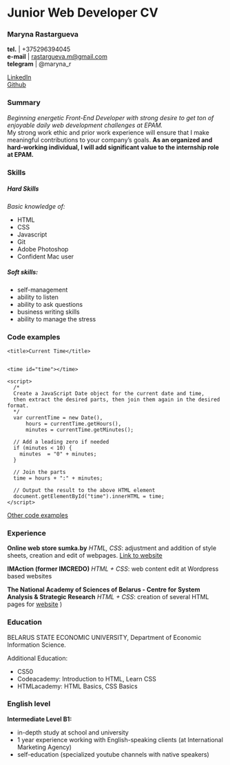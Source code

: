 # Junior Web Developer CV    

### Maryna Rastargueva    

**tel.**      | +375296394045  
**e-mail**    | rastargueva.m@gmail.com  
**telegram**  | @maryna_r  

[LinkedIn](https://www.linkedin.com/in/marina-rastorgueva-22aa0b42/)    
[Github](https://github.com/maryna-js)    

### Summary    

*Beginning energetic Front-End Developer with strong desire to get ton of enjoyable daily web development challenges at EPAM.*   
My strong work ethic and prior work experience will ensure that I make meaningful contributions to your company’s goals. **As an organized and hard-working individual, I will add significant value to the internship role at EPAM.**   

### Skills  
##### Hard Skills  
*Basic knowledge of:*  
- HTML  
- CSS  
- Javascript  
- Git  
- Adobe Photoshop  
- Confident Mac user
##### Soft skills:  
- self-management  
- ability to listen  
- ability to ask questions  
- business writing skills  
- ability to manage the stress  

### Code examples    

```<!DOCTYPE html>
<title>Current Time</title>


<time id="time"></time>

<script>
  /* 
  Create a JavaScript Date object for the current date and time,
  then extract the desired parts, then join them again in the desired format.
  */
  var currentTime = new Date(),
      hours = currentTime.getHours(),
      minutes = currentTime.getMinutes();
  
  // Add a leading zero if needed
  if (minutes < 10) {
    minutes  = "0" + minutes; 
  }
  
  // Join the parts
  time = hours + ":" + minutes;
      
  // Output the result to the above HTML element
  document.getElementById("time").innerHTML = time;
</script>
```  

[Other code examples](https://github.com/maryna-js)

### Experience

**Online web store sumka.by**
*HTML, CSS*: adjustment and addition of style sheets, creation and edit of webpages. [Link to website](https://sumka.by/)  

**IMAction (former IMCREDO)**
*HTML + CSS*: web content edit at Wordpress based websites

**The National Academy of Sciences of Belarus - Centre for System Analysis & Strategic Research** 
*HTML + CSS*: creation of several HTML pages for [website](http://center.basnet.by/index.htm)
)

### Education

BELARUS STATE ECONOMIC UNIVERSITY, Department of Economic Information Science.

Additional Education:
- CS50
- Codeacademy: Introduction to HTML, Learn CSS
- HTMLacademy: HTML Basics, CSS Basics

### English level

**Intermediate Level B1:**
- in-depth study at school and university
- 1 year experience working with English-speaking clients (at International Marketing Agency)
- self-education (specialized youtube channels with native speakers)